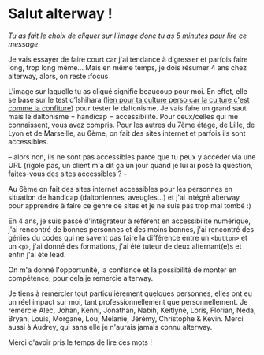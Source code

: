 # Salut alterway !

_Tu as fait le choix de cliquer sur l'image donc tu as 5 minutes pour lire ce message_

Je vais essayer de faire court car j'ai tendance à digresser et parfois faire long, trop long même...
Mais en même temps, je dois résumer 4 ans chez alterway, alors, on reste :focus 

L'image sur laquelle tu as cliqué signifie beaucoup pour moi. 
En effet, elle se base sur le test d’Ishihara ([lien pour ta culture perso car la culture c'est comme la confiture](http://daltonien.free.fr/daltonien/article.php3?id_article=6)) pour tester le daltonisme. Je vais faire un grand saut mais le daltonisme = handicap = accessibilité. Pour ceux/celles qui me connaissent, vous avez compris. Pour les autres du 7ème étage, de Lille, de Lyon et de Marseille, au 6ème, on fait des sites internet et parfois ils sont accessibles. 

– alors non, ils ne sont pas accessibles parce que tu peux y accéder via une URL (rigole pas, un client m'a dit ça un jour quand je lui ai posé la question, faites-vous des sites accessibles ? –

Au 6ème on fait des sites internet accessibles pour les personnes en situation de handicap (daltoniennes, aveugles...) et j'ai intégré alterway pour apprendre à faire ce genre de sites et je ne suis pas trop mal tombé :)

En 4 ans, je suis passé d'intégrateur à référent en accessibilité numérique, j'ai rencontré de bonnes personnes et des moins bonnes, j'ai rencontré des génies du codes qui ne savent pas faire la différence entre un `<button>` et un `<p>`, j'ai donné des formations, j'ai été tuteur de deux alternant(e)s et enfin j'ai été lead. 

On m'a donné l'opportunité, la confiance et la possibilité de monter en compétence, pour cela je remercie alterway.

Je tiens à remercier tout particulièrement quelques personnes, elles ont eu un réel impact sur moi, tant professionnellement que personnellement. Je remercie Alec, Johan, Kenni, Jonathan, Nabih, Keitlyne, Loris, Florian, Neda, Bryan, Louis, Morgane, Lou, Mélanie, Jérémy, Christophe & Kevin. Merci aussi à Audrey, qui sans elle je n'aurais jamais connu alterway.

Merci d'avoir pris le temps de lire ces mots !
